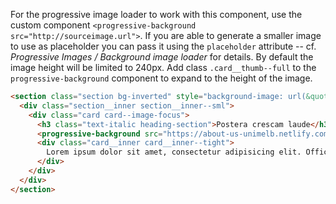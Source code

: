 For the progressive image loader to work with this component, use the custom component `<progressive-background src="http://sourceimage.url">`. If you are able to generate a smaller image to use as placeholder you can pass it using the `placeholder` attribute -- cf. _Progressive Images / Background image loader_ for details. By default the image height will be limited to 240px. Add class `.card__thumb--full` to the `progressive-background` component to expand to the height of the image.

```html
<section class="section bg-inverted" style="background-image: url(&quot;https://about-us-unimelb.netlify.com/images/UoM-soft-3.png&quot;);">
  <div class="section__inner section__inner--sml">
    <div class="card card--image-focus">
      <h3 class="text-italic heading-section">Postera crescam laude</h3>
      <progressive-background src="https://about-us-unimelb.netlify.com/images/history.jpg" class="card__thumb card__thumb--full" />
      <div class="card__inner card__inner--tight">
        Lorem ipsum dolor sit amet, consectetur adipisicing elit. Officia ullam quisquam nihil. At ducimus explicabo quidem distinctio magnam voluptas totam, repudiandae voluptatem aliquid consequuntur cupiditate, voluptates! In quis ratione laborum?
      </div>
    </div>
  </div>
</section>
```
